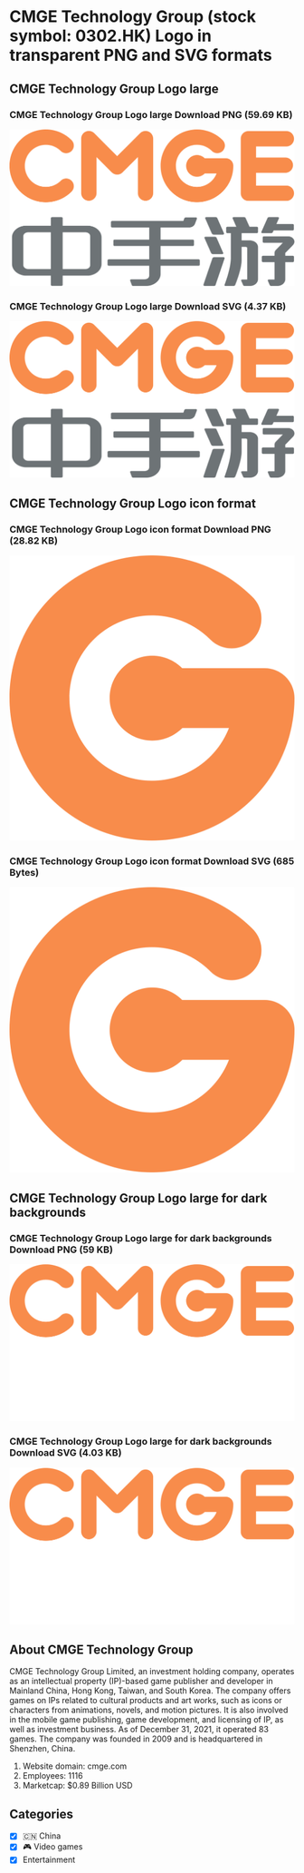 # CMGE Technology Group (stock symbol: 0302.HK) Logo in transparent PNG and SVG formats

## CMGE Technology Group Logo large

### CMGE Technology Group Logo large Download PNG (59.69 KB)

![CMGE Technology Group Logo large Download PNG (59.69 KB)](/img/orig/0302.HK_BIG-aec09a82.png)

### CMGE Technology Group Logo large Download SVG (4.37 KB)

![CMGE Technology Group Logo large Download SVG (4.37 KB)](/img/orig/0302.HK_BIG-80f01121.svg)

## CMGE Technology Group Logo icon format

### CMGE Technology Group Logo icon format Download PNG (28.82 KB)

![CMGE Technology Group Logo icon format Download PNG (28.82 KB)](/img/orig/0302.HK-2fb6e73d.png)

### CMGE Technology Group Logo icon format Download SVG (685 Bytes)

![CMGE Technology Group Logo icon format Download SVG (685 Bytes)](/img/orig/0302.HK-f5bb716a.svg)

## CMGE Technology Group Logo large for dark backgrounds

### CMGE Technology Group Logo large for dark backgrounds Download PNG (59 KB)

![CMGE Technology Group Logo large for dark backgrounds Download PNG (59 KB)](/img/orig/0302.HK_BIG.D-933c3094.png)

### CMGE Technology Group Logo large for dark backgrounds Download SVG (4.03 KB)

![CMGE Technology Group Logo large for dark backgrounds Download SVG (4.03 KB)](/img/orig/0302.HK_BIG.D-01a52b8e.svg)

## About CMGE Technology Group

CMGE Technology Group Limited, an investment holding company, operates as an intellectual property (IP)-based game publisher and developer in Mainland China, Hong Kong, Taiwan, and South Korea. The company offers games on IPs related to cultural products and art works, such as icons or characters from animations, novels, and motion pictures. It is also involved in the mobile game publishing, game development, and licensing of IP, as well as investment business. As of December 31, 2021, it operated 83 games. The company was founded in 2009 and is headquartered in Shenzhen, China.

1. Website domain: cmge.com
2. Employees: 1116
3. Marketcap: $0.89 Billion USD


## Categories
- [x] 🇨🇳 China
- [x] 🎮 Video games
- [x] Entertainment
